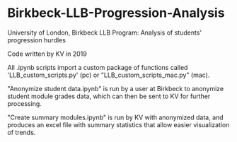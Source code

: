 # Birkbeck-LLB-Progression-Analysis
University of London, Birkbeck LLB Program: Analysis of students' progression hurdles

Code written by KV in 2019

All .ipynb scripts import a custom package of functions called 'LLB_custom_scripts.py' (pc) or "LLB_custom_scripts_mac.py" (mac). 

"Anonymize student data.ipynb" is run by a user at Birkbeck to anonymize student module grades data, which can then be sent to KV for further processing.

"Create summary modules.ipynb" is run by KV with anonymized data, and produces an excel file with summary statistics that allow easier visualization of trends.

